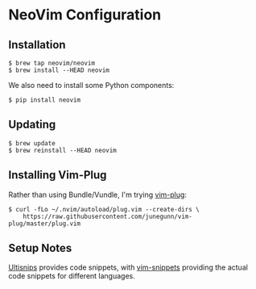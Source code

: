 # NeoVim Configuration

## Installation

    $ brew tap neovim/neovim
    $ brew install --HEAD neovim

We also need to install some Python components:

    $ pip install neovim

## Updating

    $ brew update
    $ brew reinstall --HEAD neovim

## Installing Vim-Plug

Rather than using Bundle/Vundle, I'm trying
[vim-plug](https://github.com/junegunn/vim-plug):

    $ curl -fLo ~/.nvim/autoload/plug.vim --create-dirs \
        https://raw.githubusercontent.com/junegunn/vim-plug/master/plug.vim

## Setup Notes

[Ultisnips](https://github.com/SirVer/ultisnips) provides code snippets, with
[vim-snippets](https://github.com/honza/vim-snippets) providing the actual code
snippets for different languages.


